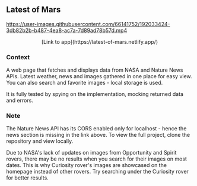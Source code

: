 ## Latest of Mars

https://user-images.githubusercontent.com/66141752/192033424-3db82b2b-b487-4ea8-ac7a-7d89ad78b57d.mp4

<p style="text-align: center" markdown="1">[Link to app](https://latest-of-mars.netlify.app/)</p>


### Context

A web page that fetches and displays data from NASA and Nature News APIs. Latest weather, news and images gathered in one place for easy view. You can also search and favorite images - local storage is used.

It is fully tested by spying on the implementation, mocking returned data and errors.

### Note

The Nature News API has its CORS enabled only for localhost - hence the news section is missing in the link above. To view the full project, clone the repository and view locally.

Due to NASA's lack of updates on images from Opportunity and Spirit rovers, there may be no results when you search for their images on most dates. This is why Curiosity rover's images are showcased on the homepage instead of other rovers. Try searching under the Curiosity rover for better results.




